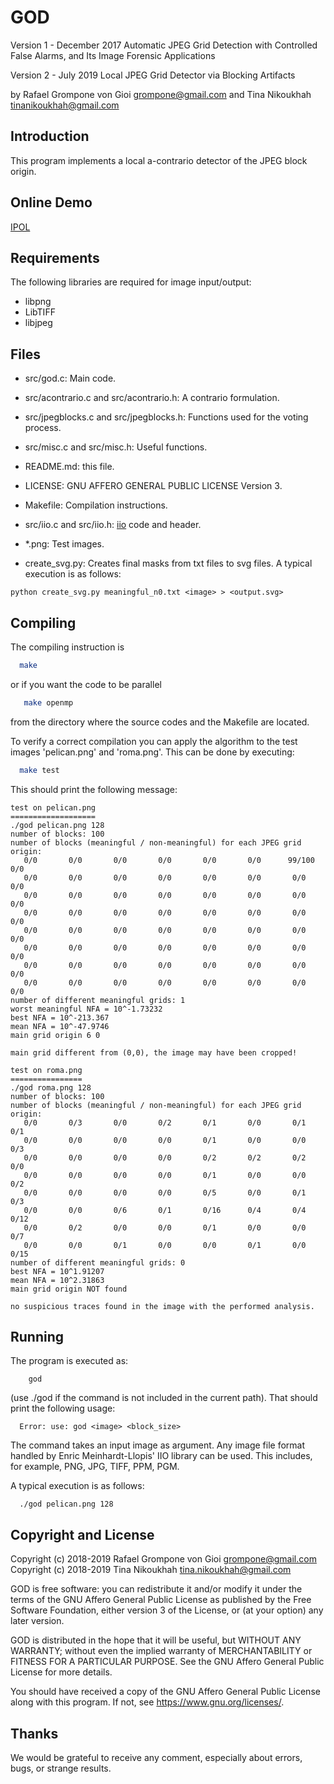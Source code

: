 GOD
===

Version 1 - December 2017
Automatic JPEG Grid Detection with Controlled False Alarms, and Its
Image Forensic Applications

Version 2 - July 2019
Local JPEG Grid Detector via Blocking Artifacts


by Rafael Grompone von Gioi <grompone@gmail.com>
and Tina Nikoukhah <tinanikoukhah@gmail.com>


Introduction
------------

This program implements a local a-contrario detector of the JPEG block origin.


Online Demo
------------

[IPOL](https://ipolcore.ipol.im/demo/clientApp/demo.html?id=283)


Requirements
------------

The following libraries are required for image input/output:

  - libpng
  - LibTIFF
  - libjpeg


Files
-----

- src/god.c: Main code.

- src/acontrario.c and src/acontrario.h: A contrario formulation.

- src/jpegblocks.c and src/jpegblocks.h: Functions used for the voting process.

- src/misc.c and src/misc.h: Useful functions.

- README.md: this file.

- LICENSE: GNU AFFERO GENERAL PUBLIC LICENSE Version 3.

- Makefile: Compilation instructions.

- src/iio.c and src/iio.h: [iio](https://github.com/mnhrdt/iio) code and header.

- *.png: Test images.

- create_svg.py: Creates final masks from txt files to svg files. A typical execution is as follows:
```
python create_svg.py meaningful_n0.txt <image> > <output.svg>
```


Compiling
---------

The compiling instruction is
```bash
  make
```
or if you want the code to be parallel
```bash
   make openmp
```
from the directory where the source codes and the Makefile are located.

To verify a correct compilation you can apply the algorithm to the test images
'pelican.png' and 'roma.png'. This can be done by executing:
```bash
  make test
```

This should print the following message:
```
test on pelican.png
===================
./god pelican.png 128
number of blocks: 100
number of blocks (meaningful / non-meaningful) for each JPEG grid origin:
   0/0       0/0       0/0       0/0       0/0       0/0      99/100     0/0
   0/0       0/0       0/0       0/0       0/0       0/0       0/0       0/0
   0/0       0/0       0/0       0/0       0/0       0/0       0/0       0/0
   0/0       0/0       0/0       0/0       0/0       0/0       0/0       0/0
   0/0       0/0       0/0       0/0       0/0       0/0       0/0       0/0
   0/0       0/0       0/0       0/0       0/0       0/0       0/0       0/0
   0/0       0/0       0/0       0/0       0/0       0/0       0/0       0/0
   0/0       0/0       0/0       0/0       0/0       0/0       0/0       0/0
number of different meaningful grids: 1
worst meaningful NFA = 10^-1.73232
best NFA = 10^-213.367
mean NFA = 10^-47.9746
main grid origin 6 0

main grid different from (0,0), the image may have been cropped!

test on roma.png
================
./god roma.png 128
number of blocks: 100
number of blocks (meaningful / non-meaningful) for each JPEG grid origin:
   0/0       0/3       0/0       0/2       0/1       0/0       0/1       0/1
   0/0       0/0       0/0       0/0       0/1       0/0       0/0       0/3
   0/0       0/0       0/0       0/0       0/2       0/2       0/2       0/0
   0/0       0/0       0/0       0/0       0/1       0/0       0/0       0/2
   0/0       0/0       0/0       0/0       0/5       0/0       0/1       0/3
   0/0       0/0       0/6       0/1       0/16      0/4       0/4       0/12
   0/0       0/2       0/0       0/0       0/1       0/0       0/0       0/7
   0/0       0/0       0/1       0/0       0/0       0/1       0/0       0/15
number of different meaningful grids: 0
best NFA = 10^1.91207
mean NFA = 10^2.31863
main grid origin NOT found

no suspicious traces found in the image with the performed analysis.
```

Running
-------

The program is executed as:
```
    god
```

(use ./god if the command is not included in the current path).
That should print the following usage:

```
  Error: use: god <image> <block_size>
```

The command takes an input image as argument. Any image file format handled by
Enric Meinhardt-Llopis' IIO library can be used. This includes, for example,
PNG, JPG, TIFF, PPM, PGM.

A typical execution is as follows:
```
  ./god pelican.png 128
```

Copyright and License
---------------------

Copyright (c) 2018-2019 Rafael Grompone von Gioi grompone@gmail.com
Copyright (c) 2018-2019 Tina Nikoukhah tina.nikoukhah@gmail.com

GOD is free software: you can redistribute it and/or modify it under
the terms of the GNU Affero General Public License as published by the
Free Software Foundation, either version 3 of the License, or (at your
option) any later version.

GOD is distributed in the hope that it will be useful, but WITHOUT
ANY WARRANTY; without even the implied warranty of MERCHANTABILITY or
FITNESS FOR A PARTICULAR PURPOSE. See the GNU Affero General Public
License for more details.

You should have received a copy of the GNU Affero General Public
License along with this program. If not, see
https://www.gnu.org/licenses/.

Thanks
------

We would be grateful to receive any comment, especially about errors, bugs,
or strange results.
